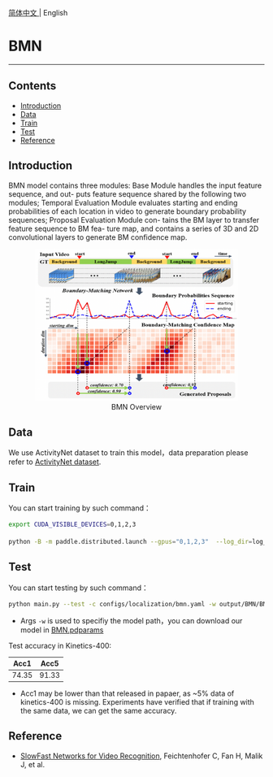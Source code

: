 [简体中文 ](../../../zh-CN/model_zoo/localization/bmn.md) | English

# BMN

---
## Contents

- [Introduction](#Introduction)
- [Data](#Data)
- [Train](#Train)
- [Test](#Test)
- [Reference](#Reference)


## Introduction

BMN model contains three modules: Base Module handles the input feature sequence, and out- puts feature sequence shared by the following two modules; Temporal Evaluation Module evaluates starting and ending probabilities of each location in video to generate boundary probability sequences; Proposal Evaluation Module con- tains the BM layer to transfer feature sequence to BM fea- ture map, and contains a series of 3D and 2D convolutional layers to generate BM confidence map.

<p align="center">
<img src="https://github.com/PaddlePaddle/PaddleVideo/blob/main/docs/images/BMN.png" height=300 width=400 hspace='10'/> <br />
BMN Overview
</p>


## Data

We use ActivityNet dataset to train this model，data preparation please refer to [ActivityNet dataset](../../dataset/ActivityNet.md).


## Train

You can start training by such command：

```bash
export CUDA_VISIBLE_DEVICES=0,1,2,3

python -B -m paddle.distributed.launch --gpus="0,1,2,3"  --log_dir=log_bmn main.py  --validate -c configs/localization/bmn.yaml
```


## Test

You can start testing by such command：

```bash
python main.py --test -c configs/localization/bmn.yaml -w output/BMN/BMN_epoch_00010.pdparams -o DATASET.batch_size=1
```

-  Args `-w` is used to specifiy the model path，you can download our model in [BMN.pdparams](https://videotag.bj.bcebos.com/PaddleVideo/BMN/BMN.pdparams)

Test accuracy in Kinetics-400:

| Acc1 | Acc5 |
| :---: | :---: |
| 74.35 | 91.33 |

- Acc1 may be lower than that released in papaer, as ~5% data of kinetics-400 is missing. Experiments have verified that if training with the same data, we can get the same accuracy.

## Reference

- [SlowFast Networks for Video Recognition](https://arxiv.org/abs/1812.03982), Feichtenhofer C, Fan H, Malik J, et al. 
